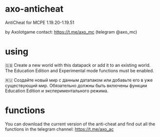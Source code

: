 # axo-anticheat
AntiCheat for MCPE 1.19.20-1.19.51

by Axolotgame
contact: https://t.me/axo_mc (telegram @axo_mc)

# using
🇬🇧 Create a new world with this datapack or add it to an existing world. The Education Edition and Experimental mode functions must be enabled.

🇷🇺 Создайте новый мир с данным датапаком или добавьте его в уже существующий мир. Обязательно должны быть включены функции Education Edition и экспериментального режима.

# functions
You can download the current version of the anti-cheat and find out all the functions in the telegram channel: https://t.me/axo_ac
